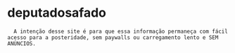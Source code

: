 # deputadosafado
      A intenção desse site é para que essa informação permaneça com fácil acesso para a posteridade, sem paywalls ou carregamento lento e SEM ANÚNCIOS.
